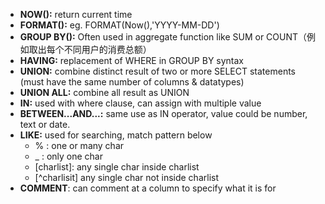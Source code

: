 - **NOW():** return current time
- **FORMAT():** eg. FORMAT(Now(),'YYYY-MM-DD')
- **GROUP BY():** Often used in aggregate function like SUM or COUNT（例如取出每个不同用户的消费总额）
- **HAVING:** replacement of WHERE in GROUP BY syntax
- **UNION:** combine distinct result of two or more SELECT statements (must have the same number of columns & datatypes)
- **UNION ALL:**  combine all result as UNION
- **IN:** used with where clause, can assign with multiple value
- **BETWEEN...AND...:** same use as IN operator, value could be number, text or date.
- **LIKE:** used for searching, match pattern below    
    - % : one or many char
    - _ : only one char
    - [charlist]: any single char inside charlist
    - [^charlisit] any single char not inside charlist
- **COMMENT**: can comment at a column to specify what it is for
